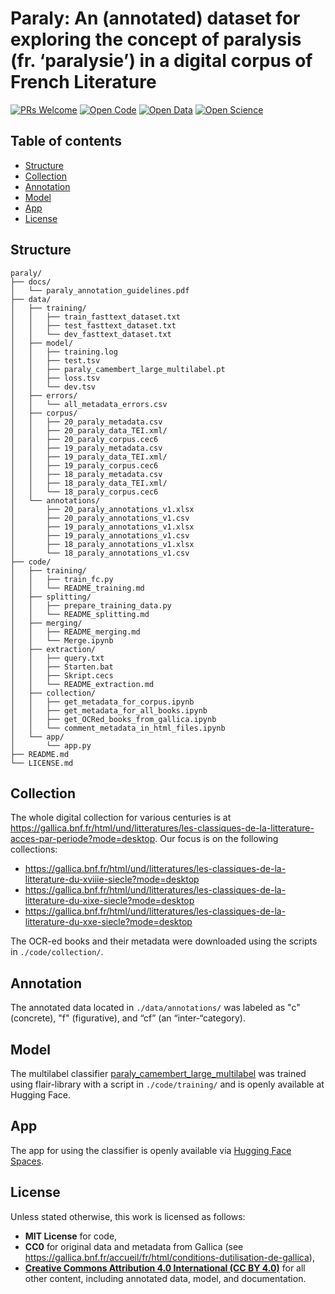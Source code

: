 # Paraly: An (annotated) dataset for exploring the concept of paralysis (fr. ‘paralysie’) in a digital corpus of French Literature

[![PRs Welcome](https://img.shields.io/badge/PRs-welcome-brightgreen.svg?style=flat-square)](http://makeapullrequest.com)
[![Open Code](https://badgen.net/static/open/code/green)](https://github.com/UB-Mannheim/paraly/tree/main/code)
[![Open Data](https://badgen.net/static/open/data/green)](https://github.com/UB-Mannheim/paraly/tree/main/data)
[![Open Science](https://badgen.net/static/open/science/green)](https://en.wikipedia.org/wiki/Open_science)

## Table of contents

* [Structure](#structure)
* [Collection](#collection)
* [Annotation](#annotation)
* [Model](#model)
* [App](#app)
* [License](#license)

## Structure

```
paraly/
├── docs/
│   └── paraly_annotation_guidelines.pdf
├── data/
│   ├── training/
│   │   ├── train_fasttext_dataset.txt
│   │   ├── test_fasttext_dataset.txt
│   │   └── dev_fasttext_dataset.txt
│   ├── model/
│   │   ├── training.log
│   │   ├── test.tsv
│   │   ├── paraly_camembert_large_multilabel.pt
│   │   ├── loss.tsv
│   │   └── dev.tsv
│   ├── errors/
│   │   └── all_metadata_errors.csv
│   ├── corpus/
│   │   ├── 20_paraly_metadata.csv
│   │   ├── 20_paraly_data_TEI.xml/
│   │   ├── 20_paraly_corpus.cec6
│   │   ├── 19_paraly_metadata.csv
│   │   ├── 19_paraly_data_TEI.xml/
│   │   ├── 19_paraly_corpus.cec6
│   │   ├── 18_paraly_metadata.csv
│   │   ├── 18_paraly_data_TEI.xml/
│   │   └── 18_paraly_corpus.cec6
│   └── annotations/
│       ├── 20_paraly_annotations_v1.xlsx
│       ├── 20_paraly_annotations_v1.csv
│       ├── 19_paraly_annotations_v1.xlsx
│       ├── 19_paraly_annotations_v1.csv
│       ├── 18_paraly_annotations_v1.xlsx
│       └── 18_paraly_annotations_v1.csv
├── code/
│   ├── training/
│   │   ├── train_fc.py
│   │   └── README_training.md
│   ├── splitting/
│   │   ├── prepare_training_data.py
│   │   └── README_splitting.md
│   ├── merging/
│   │   ├── README_merging.md
│   │   └── Merge.ipynb
│   ├── extraction/
│   │   ├── query.txt
│   │   ├── Starten.bat
│   │   ├── Skript.cecs
│   │   └── README_extraction.md
│   ├── collection/
│   │   ├── get_metadata_for_corpus.ipynb
│   │   ├── get_metadata_for_all_books.ipynb
│   │   ├── get_OCRed_books_from_gallica.ipynb
│   │   └── comment_metadata_in_html_files.ipynb
│   └── app/
│       └── app.py
├── README.md
└── LICENSE.md
```

## Collection

The whole digital collection for various centuries is at https://gallica.bnf.fr/html/und/litteratures/les-classiques-de-la-litterature-acces-par-periode?mode=desktop. Our focus is on the following collections:

* https://gallica.bnf.fr/html/und/litteratures/les-classiques-de-la-litterature-du-xviiie-siecle?mode=desktop
* https://gallica.bnf.fr/html/und/litteratures/les-classiques-de-la-litterature-du-xixe-siecle?mode=desktop
* https://gallica.bnf.fr/html/und/litteratures/les-classiques-de-la-litterature-du-xxe-siecle?mode=desktop

The OCR-ed books and their metadata were downloaded using the scripts in `./code/collection/`.

## Annotation

The annotated data located in `./data/annotations/` was labeled as "c" (concrete), "f" (figurative), and “cf” (an “inter-“category).

## Model

The multilabel classifier [paraly_camembert_large_multilabel](https://huggingface.co/shigapov/paraly_camembert_large_multilabel/tree/main) was trained using flair-library with a script in `./code/training/` and is openly available at Hugging Face. 

## App

The app for using the classifier is openly available via [Hugging Face Spaces](https://huggingface.co/spaces/shigapov/paraly).

## License

Unless stated otherwise, this work is licensed as follows:  
 
- **MIT License** for code,
- **CC0** for original data and metadata from Gallica (see https://gallica.bnf.fr/accueil/fr/html/conditions-dutilisation-de-gallica),
- **[Creative Commons Attribution 4.0 International (CC BY 4.0)](https://creativecommons.org/licenses/by/4.0/)** for all other content, including annotated data, model, and documentation.

